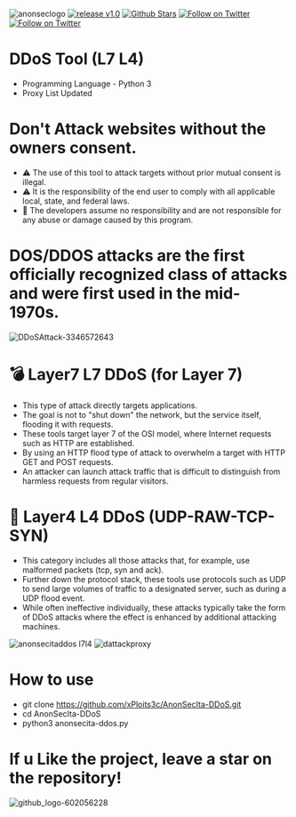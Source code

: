 ![anonseclogo](https://github.com/xPloits3c/AnonSecIta-DDoS/assets/153435050/4197fd01-7994-4e5d-bdb4-dd356703bb31)
[![release v1.0 ](https://img.shields.io/badge/release-v1.0-green.svg?style=flat-square)](https://github.com/xPloits3c/revolt/releases/)
[![Github Stars](https://img.shields.io/github/stars/xPloits3c/revolt.svg?style=social&label=Stars)](https://github.com/xPloits3c/Revolt/)
[![Follow on Twitter](https://img.shields.io/twitter/follow/AnonSecIta.svg?style=social&label=AnonSecIta)](https://twitter.com/AnonSecIta/)
[![Follow on Twitter](https://img.shields.io/twitter/follow/ANOVNI1.svg?style=social&label=ANOVNI1)](https://twitter.com/ANOVNI1/)
# DDoS Tool (L7 L4)

- Programming Language - Python 3
- Proxy List Updated

# Don't Attack websites without the owners consent.
- ⚠️ The use of this tool to attack targets without prior mutual consent is illegal.
- ⚠️ It is the responsibility of the end user to comply with all applicable local, state, and federal laws.
- 💢 The developers assume no responsibility and are not responsible for any abuse or damage caused by this program.

# DOS/DDOS attacks are the first officially recognized class of attacks and were first used in the mid-1970s.
![DDoSAttack-3346572643](https://github.com/xPloits3c/AnonSecIta-DDoS/assets/153435050/43ea421a-fef1-4a21-ace5-e29652688979)

# 💣 Layer7 L7 DDoS (for Layer 7)
- This type of attack directly targets applications.
- The goal is not to "shut down" the network, but the service itself, flooding it with requests.
- These tools target layer 7 of the OSI model, where Internet requests such as HTTP are established.
- By using an HTTP flood type of attack to overwhelm a target with HTTP GET and POST requests.
- An attacker can launch attack traffic that is difficult to distinguish from harmless requests from regular visitors.
 
# 🧨 Layer4 L4 DDoS (UDP-RAW-TCP-SYN)
- This category includes all those attacks that, for example, use malformed packets (tcp, syn and ack).
- Further down the protocol stack, these tools use protocols such as UDP to send large volumes of traffic to a designated server, such as during a UDP flood event.
- While often ineffective individually, these attacks typically take the form of DDoS attacks where the effect is enhanced by additional attacking machines.

![anonsecitaddos l7l4](https://github.com/xPloits3c/AnonSecIta-DDoS/assets/153435050/f86b3e0e-f533-451c-adb0-484537d8c2d0)
![dattackproxy](https://github.com/xPloits3c/AnonSecIta-DDoS/assets/153435050/085d6db6-1434-4f01-87de-069079c151ab)

# How to use

- git clone https://github.com/xPloits3c/AnonSecIta-DDoS.git
- cd AnonSecIta-DDoS
- python3 anonsecita-ddos.py

# If u Like the project, leave a star on the repository!
![github_logo-602056228](https://github.com/xPloits3c/AnonSecIta-DDoS/assets/153435050/a39d6f76-88ff-4d55-ab63-e38a08e0d609)

